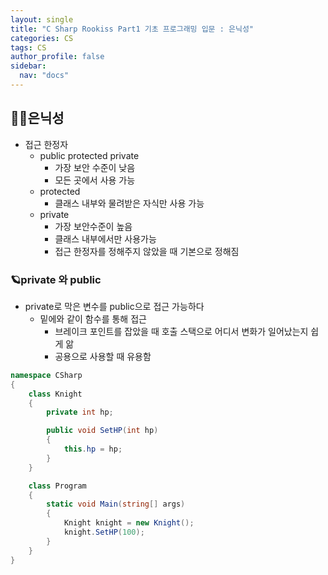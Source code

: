 ```yaml
---
layout: single
title: "C Sharp Rookiss Part1 기초 프로그래밍 입문 : 은닉성"
categories: CS
tags: CS
author_profile: false
sidebar:
  nav: "docs"
---
```


## 🙇‍♀️은닉성

* 접근 한정자
  * public protected private
    * 가장 보안 수준이 낮음
    * 모든 곳에서 사용 가능
  * protected
    * 클래스 내부와 물려받은 자식만 사용 가능
  * private
    * 가장 보안수준이 높음
    * 클래스 내부에서만 사용가능
    * 접근 한정자를 정해주지 않았을 때 기본으로 정해짐

### 🪐private 와 public
* private로 막은 변수를 public으로 접근 가능하다
  * 밑에와 같이 함수를 통해 접근
    * 브레이크 포인트를 잡았을 때 호출 스택으로 어디서 변화가 일어났는지 쉽게 앎
    * 공용으로 사용할 때 유용함

```cs
namespace CSharp
{
    class Knight
    {
        private int hp;

        public void SetHP(int hp)
        {
            this.hp = hp;
        }
    }

    class Program
    {
        static void Main(string[] args)
        {
            Knight knight = new Knight();
            knight.SetHP(100);
        }
    }
}
```
